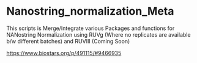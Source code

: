 # Nanostring_normalization_Meta

This scripts is Merge/Integrate various Packages and functions for NANostring Normalization using RUVg (Where no replicates are available b/w different batches) and RUVIII (Coming Soon)

https://www.biostars.org/p/491115/#9466935
